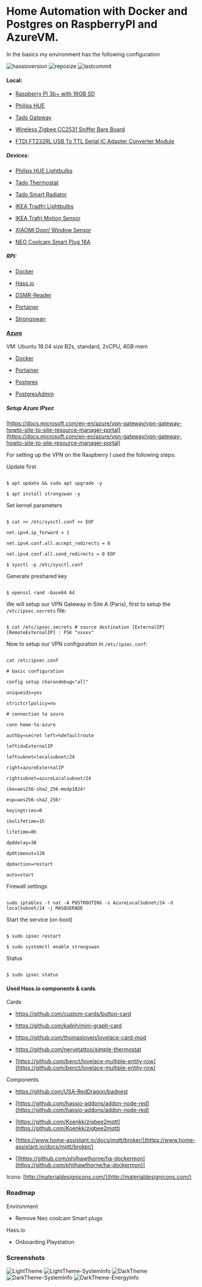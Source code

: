 
# Home Automation with Docker and Postgres on RaspberryPI and AzureVM.

In the basics my environment has the following configuration

  

![hassioversion](https://img.shields.io/badge/hassio-0.108.5-blue) ![reposize](https://img.shields.io/github/repo-size/srozemuller/hassio-config) ![lastcommit](https://img.shields.io/github/last-commit/srozemuller/hassio-config)

#### Local:

-  [Raspberry PI 3b+ with 16GB SD](https://www.raspberrypi.org/products/raspberry-pi-3-model-b/)

-  [Philips HUE](https://www2.meethue.com/)

-  [Tado Gateway](https://www.tado.com/)

-  [Wireless Zigbee CC2531 Sniffer Bare Board](https://nl.aliexpress.com/item/32950799594.html?spm=a2g0s.9042311.0.0.44264c4dMfEXKg)

-  [FTDI FT232RL USB To TTL Serial IC Adapter Converter Module](https://nl.aliexpress.com/item/32648158894.html?spm=a2g0s.9042311.0.0.27424c4dh5Tr07)

  

##### Devices:

- [Philips HUE Lightbulbs](https://www2.meethue.com/nl-nl/led-lampen)

- [Tado Thermostat](https://www.tado.com/nl/producten/additionele-slimme-thermostaat)

- [Tado Smart Radiator](https://www.tado.com/nl/producten/slimme-radiatorknop)

- [IKEA Tradfri Lightbulbs](https://www.ikea.com/nl/nl/cat/draadloze-led-lichtbron-36813/)

-  [IKEA Trafri Motion Sensor](https://www.ikea.com/nl/nl/p/tradfri-draadloze-bewegingssensor-wit-70429913/)

-  [XIAOMI Door/ Window Sensor](https://nl.aliexpress.com/item/32991903307.html?spm=a2g0s.9042311.0.0.6afb4c4dopldDg)

-  [NEO Coolcam Smart Plug 16A](https://www.aliexpress.com/snapshot/0.html?spm=a2g0s.9042311.0.0.6afb4c4dopldDg&orderId=8004619814437739&productId=32966183521)

  

##### RPI:

-  [Docker](https://www.docker.com)

-  [Hass.io](https://www.hass.io)

-  [DSMR-Reader](https://github.com/xirixiz/dsmr-reader-docker)

-  [Portainer](https://www.portainer.io/installation/)

-  [Strongswan](https://strongswan.org/)

  

#### [Azure](https://portal.azure.com)

VM: Ubuntu 18.04 size B2s, standard, 2vCPU, 4GB mem

-  [Docker](https://www.docker.com)

-  [Portainer](https://www.portainer.io/installation/)

-  [Postgres](https://hub.docker.com/_/postgres)

-  [PostgresAdmin](https://hub.docker.com/r/dpage/pgadmin4/)

  

##### Setup Azure IPsec

[https://docs.microsoft.com/en-en/azure/vpn-gateway/vpn-gateway-howto-site-to-site-resource-manager-portal](https://docs.microsoft.com/en-en/azure/vpn-gateway/vpn-gateway-howto-site-to-site-resource-manager-portal)

  

For setting up the VPN on the Raspberry I used the following steps:

Update first

```

$ apt update && sudo apt upgrade -y

$ apt install strongswan -y

```

Set kernel parameters

```

$ cat >> /etc/sysctl.conf << EOF

net.ipv4.ip_forward = 1

net.ipv4.conf.all.accept_redirects = 0

net.ipv4.conf.all.send_redirects = 0 EOF

$ sysctl -p /etc/sysctl.conf

```

Generate preshared key

```

$ openssl rand -base64 64

```

  

We will setup our VPN Gateway in Site A (Paris), first to setup the `/etc/ipsec.secrets` file:

```

$ cat /etc/ipsec.secrets # source destination [ExternalIP] [RemoteExternalIP] : PSK "xxxxx"

```

Now to setup our VPN configuration in `/etc/ipsec.conf`:

```

cat /etc/ipsec.conf

# basic configuration

config setup charondebug="all"

uniqueids=yes

strictcrlpolicy=no

# connection to azure

conn home-to-azure

authby=secret left=%defaultroute

leftid=ExternalIP

leftsubnet=localsubnet/24

right=azureExternalIP

rightsubnet=azureLocalsubnet/24

ike=aes256-sha2_256-modp1024!

esp=aes256-sha2_256!

keyingtries=0

ikelifetime=1h

lifetime=8h

dpddelay=30

dpdtimeout=120

dpdaction=restart

auto=start

```

Firewall settings

```

sudo iptables -t nat -A POSTROUTING -s AzureLocalSubnet/24 -d localSubnet/24 -j MASQUERADE

```

Start the service (on boot)

```

$ sudo ipsec restart

$ sudo systemctl enable strongswan

```

Status

```

$ sudo ipsec status

```

#### Used Hass.io components & cards

Cards

- https://github.com/custom-cards/button-card

- https://github.com/kalkih/mini-graph-card

- https://github.com/thomasloven/lovelace-card-mod

- https://github.com/nervetattoo/simple-thermostat
- [https://github.com/benct/lovelace-multiple-entity-row](https://github.com/benct/lovelace-multiple-entity-row)
  

Components

- https://github.com/USA-RedDragon/badnest

-  [https://github.com/hassio-addons/addon-node-red](https://github.com/hassio-addons/addon-node-red)

-  [https://github.com/Koenkk/zigbee2mqtt](https://github.com/Koenkk/zigbee2mqtt)

-  [https://www.home-assistant.io/docs/mqtt/broker/](https://www.home-assistant.io/docs/mqtt/broker/)

- [[https://github.com/philhawthorne/ha-dockermon](https://github.com/philhawthorne/ha-dockermon)]
  

Icons: [http://materialdesignicons.com/](http://materialdesignicons.com/)

  
  

### Roadmap

Environment

- Remove Neo coolcam Smart plugs

 
Hass.io

- Onboarding Playstation

 
### Screenshots
![LightTheme](https://github.com/srozemuller/hassio-config/blob/master/screenshots/Image%20798.png)
![LightTheme-SystemInfo](https://user-images.githubusercontent.com/43162899/77206249-ca7e5f00-6af6-11ea-8d3d-00583a827891.png)
![DarkTheme](https://github.com/srozemuller/hassio-config/blob/master/screenshots/Image%20794.png)
![DarkTheme-SystemInfo](https://user-images.githubusercontent.com/43162899/77205228-b5a0cc00-6af4-11ea-8d59-d649b266c7c2.png)
![DarkTheme-EnergyInfo](https://github.com/srozemuller/hassio-config/blob/master/screenshots/Image%20797.png)